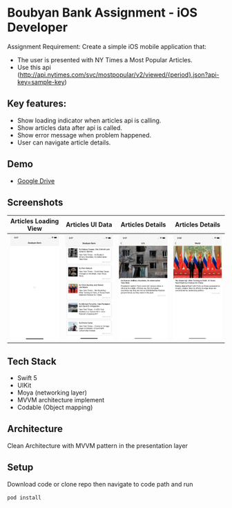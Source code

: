 # Boubyan Bank Assignment - iOS Developer 

Assignment Requirement: Create a simple iOS mobile application that:

* The user is presented with NY Times a Most Popular Articles.
* Use this api (http://api.nytimes.com/svc/mostpopular/v2/viewed/{period}.json?api-key=sample-key)

## Key features: 

* Show loading indicator when articles api is calling.
* Show articles data after api is called.
* Show error message when problem happened.
* User can navigate article details.

## Demo

* [Google Drive ](https://drive.google.com/file/d/1CxlmrpZh91dtYNz_0AaQXlji3l583hcd/view?usp=sharing) 

## Screenshots

| Articles Loading View | Articles UI Data | Articles Details | Articles Details |
| --- | --- | --- | --- |
| <img width=180 src="screenshoots/ArticlesLoading.png" /> | <img width=180 src="screenshoots/Articles.png" /> | <img width=180 src="screenshoots/ArticlesDetails.png" /> | <img width=180 src="screenshoots/ArticlesDetails1.png" /> |


## Tech Stack

*  Swift 5
*  UIKit
*  Moya (networking layer)
*  MVVM architecture implement
*  Codable (Object mapping)

## Architecture

Clean Architecture with MVVM pattern in the presentation layer

## Setup

Download code or clone repo then navigate to code path and run 

```
pod install
```
